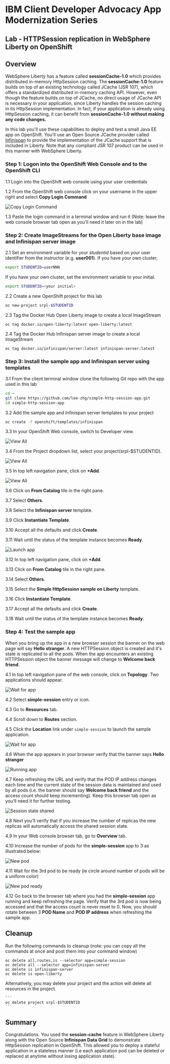 # IBM Client Developer Advocacy App Modernization Series

## Lab - HTTPSession replication in WebSphere Liberty on OpenShift

## Overview

WebSphere Liberty has a feature called **sessionCache-1.0** which provides distributed in-memory HttpSession caching. The **sessionCache-1.0** feature builds on top of an existing technology called JCache (JSR 107), which offers a standardized distributed in-memory caching API. However, even though the feature builds on top of JCache, no direct usage of JCache API is necessary in your application, since Liberty handles the session caching in its HttpSession implementation. In fact, if your application is already using HttpSession caching, it can benefit from **sessionCache-1.0 without making any code changes.**

In this lab you'll use these  capabilities  to deploy and test  a small Java EE app on OpenShift. You'll use an Open Source JCache provider called [Infinispan](https://infinispan.org) to provide the implementation of the JCache support that is included in Liberty. Note that any compliant JSR 107 product can be used in this manner with WebSphere Liberty.

### Step 1: Logon into the OpenShift Web Console and to the OpenShift CLI

1.1 Login into the OpenShift web console using  your user credentials

1.2 From the OpenShift web console click on your username in the upper right and select **Copy Login Command**

   ![Copy Login Command](images/ss0-1.png)

1.3 Paste the login command in a terminal window and run it (Note: leave the web console browser tab open as you'll need it later on in the lab)

### Step 2: Create ImageStreams for the Open Liberty base image and Infinispan server image

2.1 Set an environment variable for your *studentid* based on your user identifier from the instructor (e.g. **user001**). If you have your own cluster, 

```bash
export STUDENTID=userNNN
```

If you have your own cluster, set the environment variable to your initial.

```bash
export STUDENTID=<your initial>
```
2.2 Create a new OpenShift project for this lab

   ```bash
   oc new-project srpl-$STUDENTID
   ```

2.3 Tag the Docker Hub Open Liberty  image to create a local ImageStream

   ```
   oc tag docker.io/open-liberty:latest open-liberty:latest
   ```

2.4 Tag the Docker Hub Infinispan server image to create a local ImageStream

   ```
   oc tag docker.io/infinispan/server:latest infinispan-server:latest
   ```

### Step 3: Install the sample app and Infinispan server using templates  

3.1  From the client terminal window clone the following Git repo with the app used in this lab

   ```bash
   cd ~
   git clone https://github.com/lee-zhg/simple-http-session-app.git
   cd simple-http-session-app
   ```

3.2 Add the sample app  and Infinispan server templates to your project

   ```bash
   oc create -f openshift/templates/infinispan
   ```

3.3 In your OpenShift Web console, switch to Developer view.

   ![View All](images/ss0-2.png)

3.4 From the Project dropdown list, select your project(srpl-$STUDENTID).

   ![View All](images/ss0-3.png)

3.5 In top left navigation pane, click on **+Add**.

   ![View All](images/ss1-1.png)

3.6 Click on **From Catalog** tile in the right pane.

3.7 Select **Others**.

3.8 Select the **Infinispan server** template.

3.9 Click **Instantiate Template**.

3.10 Accept all the defaults and click **Create**.

3.11 Wait until the status of the template instance becomes **Ready**.

   ![Launch app](images/ss2-1.png)

3.12 In top left navigation pane, click on **+Add**.

3.13 Click on **From Catalog** tile in the right pane.

3.14 Select **Others**.

3.15 Select the **Simple HttpSession sample on Liberty** template.

3.16 Click **Instantiate Template**.

3.17 Accept all the defaults and click **Create**.

3.18 Wait until the status of the template instance becomes **Ready**.


### Step 4: Test the sample app

When you bring up the app in a new browser session the banner on the web page will say  **Hello stranger**. A new HTTPSession object is created and it's state is replicated to all the pods. When the app encounters an existing HTTPSession object the banner message will change to **Welcome back friend**.  

4.1 In top left navigation pane of the web console, click on **Topology**. Two applications should appear.

  ![Wait for app](images/ss3-1.png)

4.2 Select **simple-session** entry or icon.

4.3 Go to **Resources** tab.

4.4 Scroll down to **Routes** section.

4.5 Click the **Location** link under `simple-session` to launch the sample application.

  ![Wait for app](images/ss3-2.png)

4.6 When the app appears in your browser verify that the banner says **Hello stranger**

   ![Running app](images/ss4.png)

4.7 Keep refreshing the URL and verify that the POD IP address changes each time and the current state of the session data is maintained and used by all pods (i.e. the banner should say **Welcome back friend**  and the access count should keep incrementing). Keep this browser tab open as you'll need it for further testing.

   ![Session state shared](images/ss5.png)

4.8 Next you'll verify that if you increase the number of replicas the new replicas will automatically access the shared session state. 

4.9 In your Web console browser tab, go to **Overview** tab.

4.10 Increase the number of pods for the **simple-session** app to 3 as illustrated below:

   ![New pod](images/ss6-1.png)

4.11 Wait for the 3rd pod to be ready (ie circle around number of pods will be a  uniform  color)

   ![New pod ready](images/ss7-1.png)

4.12 Go back to the browser tab where you had the **simple-session** app running and keep refreshing the page. Verify that the 3rd pod is now being accessed and that the access count is never reset to 0. Now, you should rotate between 3 **POD Name** and **POD IP address** when refreshing the sample app.

## Cleanup

Run the following commands to cleanup (note: you can copy all the commands at once and post them into your command window)

   ```
   oc delete all,routes,is --selector app=simple-session
   oc delete all --selector app=infinispan-server
   oc delete is infinispan-server
   oc delete is open-liberty
   ```
Alternatively, you may delete your project and the action will delete all resources in the project.

    ```
    oc delete project srpl-$STUDENTID
    ```

## Summary
Congratulations. You used the **session-cache** feature in WebSphere Liberty along with the Open Source **Infinispan Data Grid** to demonstrate HttpSession replication in OpenShift. This allowed you to  deploy  a stateful application in a stateless manner (i.e each application pod can be deleted or replaced at anytime without losing application state).
